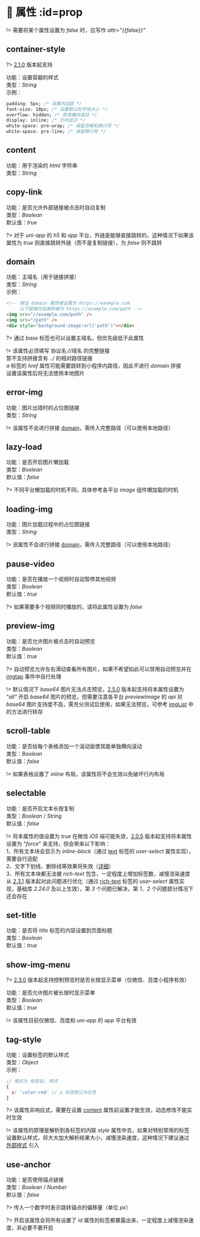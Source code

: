 # 🔨 属性 :id=prop

!> 需要将某个属性设置为 *false* 时，应写作 *attr="{{false}}"*  

## container-style

?> [2.1.0](changelog/changelog#v210) 版本起支持  

功能：设置容器的样式  
类型：*String*  
示例：  
```css
padding: 5px; /* 设置内边距 */
font-size: 18px; /* 设置默认的字体大小 */
overflow: hidden; /* 禁用横向滚动 */
display: inline; /* 行内显示 */
white-space: pre-wrap; /* 保留空格和换行符 */
white-space: pre-line; /* 保留换行符 */
```

## content
功能：用于渲染的 *html* 字符串  
类型：*String*  

## copy-link
功能：是否允许外部链接被点击时自动复制  
类型：*Boolean*  
默认值：*true*  

?> 对于 *uni-app* 的 *h5* 和 *app* 平台，外链是能够直接跳转的，这种情况下如果该属性为 *true* 则直接跳转外链（而不是复制链接），为 *false* 则不跳转  

## domain
功能：主域名（用于链接拼接）  
类型：*String*  
示例：  
```html
<!-- 假设 domain 属性被设置为 https://example.com
     以下链接均会被拼接为 https://example.com/path -->
<img src="//example.com/path" />
<img src="/path" />
<div style="background-image:url('path')"></div>
```

?> 通过 *base* 标签也可以设置主域名，但优先级低于此属性  

!> 该属性必须填写 协议名://域名 的完整链接  
暂不支持拼接含有 *../* 的相对路径链接  
*a* 标签的 *href* 属性可能需要跳转到小程序内路径，因此不进行 *domain* 拼接  
设置该属性后将无法使用本地图片  

## error-img
功能：图片出错时的占位图链接  
类型：*String*  

!> 该属性不会进行拼接 [domain](#domain)，需传入完整路径（可以使用本地路径）  

## lazy-load
功能：是否开启图片懒加载  
类型：*Boolean*  
默认值：*false*  

?> 不同平台懒加载的时机不同，具体参考各平台 *image* 组件懒加载的时机  

## loading-img
功能：图片加载过程中的占位图链接  
类型：*String*  

!> 该属性不会进行拼接 [domain](#domain)，需传入完整路径（可以使用本地路径）  

## pause-video
功能：是否在播放一个视频时自动暂停其他视频  
类型：*Boolean*  
默认值：*true*  

?> 如果需要多个视频同时播放的，请将此属性设置为 *false*  

## preview-img
功能：是否允许图片被点击时自动预览  
类型：*Boolean*  
默认值：*true*  

?> 自动预览允许左右滑动查看所有图片，如果不希望如此可以禁用自动预览并在 [imgtap](basic/event#imgtap) 事件中自行处理  

!> 默认情况下 *base64* 图片无法点击预览，[2.5.0](changelog/changelog#v250) 版本起支持将本属性设置为 *"all"* 开启 *base64* 图片的预览，但需要注意各平台 *previewImage* 的 *api* 对 *base64* 图片支持度不高，需充分测试后使用，如果无法预览，可参考 [imgList](advanced/api#imgList) 中的方法进行转存

## scroll-table
功能：是否给每个表格添加一个滚动层使其能单独横向滚动  
类型：*Boolean*  
默认值：*false*  

!> 如果表格设置了 *inline* 布局，该属性将不会生效以免破坏行内布局  

## selectable
功能：是否开启文本长按复制  
类型：*Boolean* / *String*  
默认值：*false*  

!> 将本属性的值设置为 *true* 在微信 *iOS* 端可能失效，[2.0.5](changelog/changelog#v205) 版本起支持将本属性设置为 "*force*" 来支持，但会带来以下影响：  
1、所有文本块会显示为 *inline-block*（通过 [text](https://developers.weixin.qq.com/miniprogram/dev/component/text.html) 标签的 *user-select* 属性实现），需要自行适配  
2、文字下划线、删除线等效果将失效（[详细](https://github.com/jin-yufeng/mp-html/issues/382)）  
3、所有文本块都无法被 *rich-text* 包含，一定程度上增加标签数，减慢渲染速度  
从 [2.3.1](changelog/changelog#v231) 版本起对此问题进行优化（通过 [rich-text](https://developers.weixin.qq.com/miniprogram/dev/component/rich-text.html) 标签的 *user-select* 属性实现，基础库 *2.24.0* 及以上生效），第 *3* 个问题已解决，第 *1*、*2* 个问题部分情况下还会存在

## set-title
功能：是否将 *title* 标签的内容设置到页面标题  
类型：*Boolean*  
默认值：*true*  

## show-img-menu

?> [2.3.0](changelog/changelog#v230) 版本起支持控制预览时是否长按显示菜单（仅微信、百度小程序有效）

功能：是否允许图片被长按时显示菜单  
类型：*Boolean*  
默认值：*true*  

!> 该属性目前仅微信、百度和 *uni-app* 的 *app* 平台有效  

## tag-style
功能：设置标签的默认样式  
类型：*Object*  
示例：  
```javascript
// 格式为 标签名: 样式
{
  a: 'color:red' // a 标签默认为红色
}
```

?> 该属性非响应式，需要在设置 [content](#content) 属性前设置才能生效，动态修改不能实时生效

!> 该属性的原理是解析到各标签的内联 *style* 属性中去，如果对特别常用的标签设置默认样式，将大大加大解析结果大小，减慢渲染速度，这种情况下建议通过 [外部样式](overview/quickstart#setting) 引入  

## use-anchor
功能：是否使用锚点链接  
类型：*Boolean* / *Number*  
默认值：*false*  

?> 传入一个数字时表示跳转锚点的偏移量（单位 *px*）  

?> 开启该属性会将所有设置了 *id* 属性的标签都暴露出来，一定程度上减慢渲染速度，非必要不要开启  
